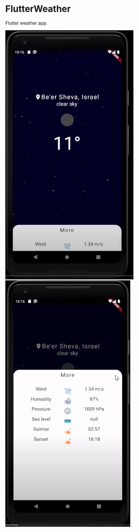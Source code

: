 # FlutterWeather
Flutter weather app.

![alt text](https://github.com/SamerAtawna/FlutterWeather/blob/master/weather_app1.PNG)
![alt text](https://github.com/SamerAtawna/FlutterWeather/blob/master/weather_app2.PNG)
